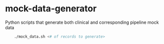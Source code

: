 # mock-data-generator

Python scripts that generate both clinical and corresponding pipeline mock data

```bash
	./mock_data.sh <# of records to generate>
```

